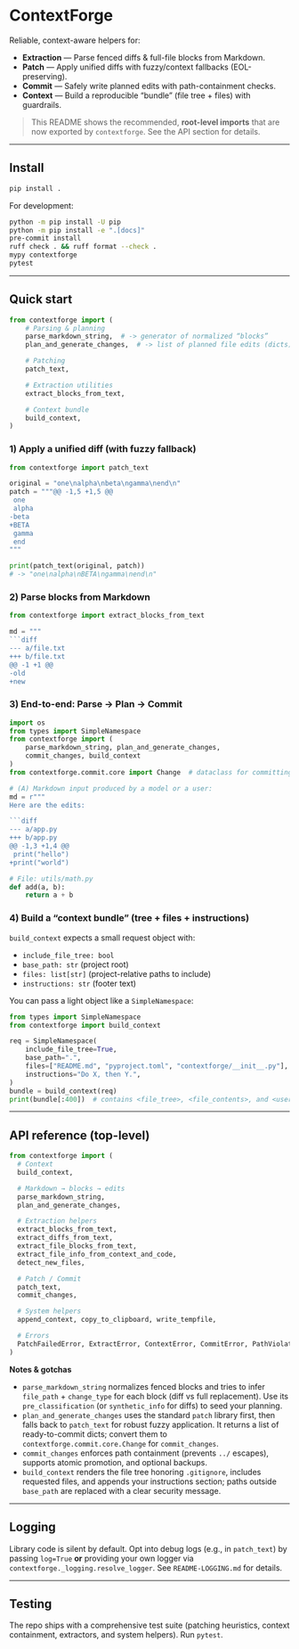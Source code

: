 # ContextForge

Reliable, context-aware helpers for:
- **Extraction** — Parse fenced diffs & full-file blocks from Markdown.
- **Patch** — Apply unified diffs with fuzzy/context fallbacks (EOL-preserving).
- **Commit** — Safely write planned edits with path-containment checks.
- **Context** — Build a reproducible “bundle” (file tree + files) with guardrails.

> This README shows the recommended, **root-level imports** that are now exported by `contextforge`. See the API section for details.

---

## Install

```bash
pip install .
````

For development:

```bash
python -m pip install -U pip
python -m pip install -e ".[docs]"
pre-commit install
ruff check . && ruff format --check .
mypy contextforge
pytest
```

---

## Quick start

```python
from contextforge import (
    # Parsing & planning
    parse_markdown_string,  # -> generator of normalized “blocks”
    plan_and_generate_changes,  # -> list of planned file edits (dicts)

    # Patching
    patch_text,

    # Extraction utilities
    extract_blocks_from_text,

    # Context bundle
    build_context,
)
```

### 1) Apply a unified diff (with fuzzy fallback)

```python
from contextforge import patch_text

original = "one\nalpha\nbeta\ngamma\nend\n"
patch = """@@ -1,5 +1,5 @@
 one
 alpha
-beta
+BETA
 gamma
 end
"""

print(patch_text(original, patch))
# -> "one\nalpha\nBETA\ngamma\nend\n"
```

### 2) Parse blocks from Markdown

````python
from contextforge import extract_blocks_from_text

md = """
```diff
--- a/file.txt
+++ b/file.txt
@@ -1 +1 @@
-old
+new
````

### 3) End-to-end: Parse → Plan → Commit

```python
import os
from types import SimpleNamespace
from contextforge import (
    parse_markdown_string, plan_and_generate_changes,
    commit_changes, build_context
)
from contextforge.commit.core import Change  # dataclass for committing

# (A) Markdown input produced by a model or a user:
md = r"""
Here are the edits:

```diff
--- a/app.py
+++ b/app.py
@@ -1,3 +1,4 @@
 print("hello")
+print("world")
````

```python
# File: utils/math.py
def add(a, b):
    return a + b
```

### 4) Build a “context bundle” (tree + files + instructions)

`build_context` expects a small request object with:

- `include_file_tree: bool`
- `base_path: str` (project root)
- `files: list[str]` (project-relative paths to include)
- `instructions: str` (footer text)

You can pass a light object like a `SimpleNamespace`:

```python
from types import SimpleNamespace
from contextforge import build_context

req = SimpleNamespace(
    include_file_tree=True,
    base_path=".",
    files=["README.md", "pyproject.toml", "contextforge/__init__.py"],
    instructions="Do X, then Y.",
)
bundle = build_context(req)
print(bundle[:400])  # contains <file_tree>, <file_contents>, and <user_instructions> sections
````

---

## API reference (top-level)

```python
from contextforge import (
  # Context
  build_context,

  # Markdown → blocks → edits
  parse_markdown_string,
  plan_and_generate_changes,

  # Extraction helpers
  extract_blocks_from_text,
  extract_diffs_from_text,
  extract_file_blocks_from_text,
  extract_file_info_from_context_and_code,
  detect_new_files,

  # Patch / Commit
  patch_text,
  commit_changes,

  # System helpers
  append_context, copy_to_clipboard, write_tempfile,

  # Errors
  PatchFailedError, ExtractError, ContextError, CommitError, PathViolation,
)
```

**Notes & gotchas**

* `parse_markdown_string` normalizes fenced blocks and tries to infer `file_path` + `change_type` for each block (diff vs full replacement). Use its `pre_classification` (or `synthetic_info` for diffs) to seed your planning.&#x20;
* `plan_and_generate_changes` uses the standard `patch` library first, then falls back to `patch_text` for robust fuzzy application. It returns a list of ready-to-commit dicts; convert them to `contextforge.commit.core.Change` for `commit_changes`.&#x20;
* `commit_changes` enforces path containment (prevents `../` escapes), supports atomic promotion, and optional backups. &#x20;
* `build_context` renders the file tree honoring `.gitignore`, includes requested files, and appends your instructions section; paths outside `base_path` are replaced with a clear security message.&#x20;

---

## Logging

Library code is silent by default. Opt into debug logs (e.g., in `patch_text`) by passing `log=True` **or** providing your own logger via `contextforge._logging.resolve_logger`. See `README-LOGGING.md` for details.&#x20;

---

## Testing

The repo ships with a comprehensive test suite (patching heuristics, context containment, extractors, and system helpers). Run `pytest`.&#x20;

